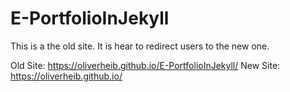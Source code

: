 # E-PortfolioInJekyll
This is a the old site. It is hear to redirect users to the new one.

Old Site: https://oliverheib.github.io/E-PortfolioInJekyll/
New Site: https://oliverheib.github.io/
